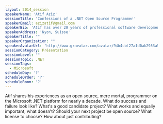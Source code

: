 ```yaml
---
layout: 2014_session
speakerName: 'Atif Aziz'
sessionTitle: 'Confessions of a .NET Open Source Programmer'
speakerEmail: azizatif@gmail.com
speakerBio: 'Atif has over 20 years of professional software development experience on the Microsoft Windows platform & has been contributing open source libraries for nearly a decade.'
speakerAddress: 'Nyon, Suisse'
speakerTitle: ""
speakerOrganization: ""
speakerAvatarUrl: 'http://www.gravatar.com/avatar/94b4cbf27a1d0ab2953a548635f0ede6?size=200&default=mm'
sessionCategory: Présentation
sessionLevel: ""
sessionTopic: .NET
sessionTags:
  - Microsoft
scheduleDay: '?'
scheduleOrder: '?'
scheduleRoom: '?'
---
```


Atif shares his experiences as an open source, mere mortal, programmer on the Microsoft .NET platform for nearly a decade. What do success and failure look like? What's a good candidate project? What works and equally important, what doesn't? Should your next project be open source? What license to choose? How about just contributing?
